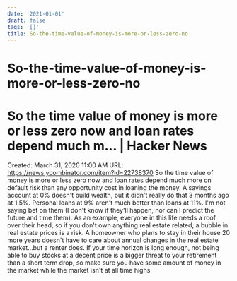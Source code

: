 ```yaml
---
date: '2021-01-01'
draft: false
tags: '[]'
title: So-the-time-value-of-money-is-more-or-less-zero-no
---
```


# So-the-time-value-of-money-is-more-or-less-zero-no

# So the time value of money is more or less zero now and loan rates depend much m... | Hacker News
Created: March 31, 2020 11:00 AM
URL: https://news.ycombinator.com/item?id=22738370
So the time value of money is more or less zero now and loan rates depend much more on default risk than any opportunity cost in loaning the money.
A savings account at 0% doesn't build wealth, but it didn't really do that 3 months ago at 1.5%.
Personal loans at 9% aren't much better than loans at 11%.
I'm not saying bet on them (I don't know if they'll happen, nor can I predict the future and time them).
As an example, everyone in this life needs a roof over their head, so if you don't own anything real estate related, a bubble in real estate prices is a risk.
A homeowner who plans to stay in their house 20 more years doesn't have to care about annual changes in the real estate market...but a renter does.
If your time horizon is long enough, not being able to buy stocks at a decent price is a bigger threat to your retirement than a short term drop, so make sure you have some amount of money in the market while the market isn't at all time highs.
